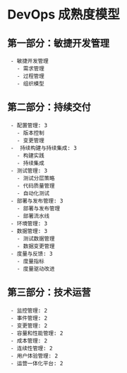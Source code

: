 # DevOps 成熟度模型

## 第一部分：敏捷开发管理

```maturity
 - 敏捷开发管理
   - 需求管理
   - 过程管理
   - 组织模型
```

## 第二部分：持续交付

```maturity
 - 配置管理: 3
   - 版本控制
   - 变更管理
 -  持续构建与持续集成: 3
   - 构建实践
   - 持续集成
 - 测试管理: 3
   - 测试分层策略
   - 代码质量管理
   - 自动化测试
 - 部署与发布管理: 3
   - 部署与发布管理
   - 部署流水线
 - 环境管理: 3
 - 数据管理: 3
   - 测试数据管理
   - 数据变更管理
 - 度量与反馈: 3
   - 度量指标
   - 度量驱动改进
```

## 第三部分：技术运营

```maturity
 - 监控管理: 2
 - 事件管理: 2
 - 变更管理: 2
 - 容量和性能管理: 2
 - 成本管理: 2
 - 连续性管理: 2
 - 用户体验管理: 2
 - 运营一体化平台: 2
```
